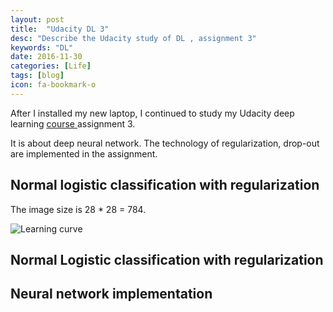 ```yaml
---
layout: post
title:  "Udacity DL 3"
desc: "Describe the Udacity study of DL , assignment 3"
keywords: "DL"
date: 2016-11-30
categories: [Life]
tags: [blog]
icon: fa-bookmark-o
---
```


After I installed my new laptop, I continued to study my Udacity deep learning
[course ](https://classroom.udacity.com/courses/ud730) assignment 3.

It is about deep neural network.
The technology of regularization, drop-out are implemented in the assignment.

## Normal logistic classification with regularization

The image size is 28 * 28 = 784.

![Learning curve](https://rdcsung.github.io/static/img/blog/udacity/learning_curve_1.png)

## Normal Logistic classification with regularization

## Neural network implementation
